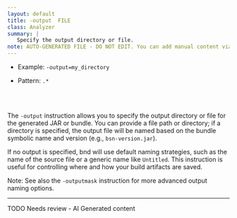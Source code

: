 ```yaml
---
layout: default
title: -output  FILE
class: Analyzer
summary: |
   Specify the output directory or file.
note: AUTO-GENERATED FILE - DO NOT EDIT. You can add manual content via same filename in ext folder. 
---
```


- Example: `-output=my_directory`

- Pattern: `.*`

<!-- Manual content from: ext/output.md --><br /><br />

The `-output` instruction allows you to specify the output directory or file for the generated JAR or bundle. You can provide a file path or directory; if a directory is specified, the output file will be named based on the bundle symbolic name and version (e.g., `bsn-version.jar`).

If no output is specified, bnd will use default naming strategies, such as the name of the source file or a generic name like `Untitled`. This instruction is useful for controlling where and how your build artifacts are saved.

Note: See also the `-outputmask` instruction for more advanced output naming options.

<hr />
TODO Needs review - AI Generated content

